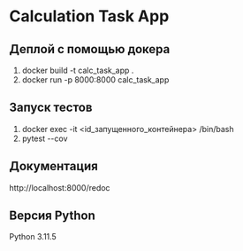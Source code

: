 # Calculation Task App

## Деплой с помощью докера
1. docker build -t calc_task_app . 
2. docker run -p 8000:8000 calc_task_app

## Запуск тестов 
1. docker exec -it <id_запущенного_контейнера> /bin/bash
2. pytest --cov
## Документация
http://localhost:8000/redoc


## Версия Python
Python 3.11.5